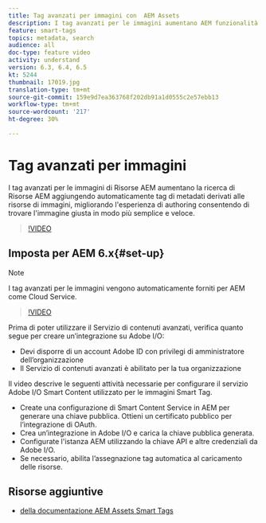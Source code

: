 ```yaml
---
title: Tag avanzati per immagini con  AEM Assets
description: I tag avanzati per le immagini aumentano AEM funzionalità di ricerca aggiungendo automaticamente e in modo intelligente tag di metadati alle risorse di immagini in base al contenuto dell'immagine.
feature: smart-tags
topics: metadata, search
audience: all
doc-type: feature video
activity: understand
version: 6.3, 6.4, 6.5
kt: 5244
thumbnail: 17019.jpg
translation-type: tm+mt
source-git-commit: 159e9d7ea363768f202db91a1d0555c2e57ebb13
workflow-type: tm+mt
source-wordcount: '217'
ht-degree: 30%

---
```



# Tag avanzati per immagini

I tag avanzati per le immagini di Risorse AEM aumentano la ricerca di Risorse AEM aggiungendo automaticamente tag di metadati derivati alle risorse di immagini, migliorando l&#39;esperienza di authoring consentendo di trovare l&#39;immagine giusta in modo più semplice e veloce.

>[!VIDEO](https://video.tv.adobe.com/v/17019/?quality=12&learn=on)

## Imposta per AEM 6.x{#set-up}

>[!NOTE]
> I tag avanzati per le immagini vengono automaticamente forniti per AEM come Cloud Service.

>[!VIDEO](https://video.tv.adobe.com/v/17023/?quality=12&learn=on)

Prima di poter utilizzare il Servizio di contenuti avanzati, verifica quanto segue per creare un’integrazione su Adobe I/O:

* Devi disporre di un account Adobe ID con privilegi di amministratore dell’organizzazione
* Il Servizio di contenuti avanzati è abilitato per la tua organizzazione

Il video descrive le seguenti attività necessarie per configurare il servizio Adobe I/O Smart Content  utilizzato per le immagini Smart Tag.

* Create una configurazione di Smart Content Service in AEM per generare una chiave pubblica. Ottieni un certificato pubblico per l’integrazione di OAuth.
* Crea un’integrazione in Adobe I/O e carica la chiave pubblica generata.
* Configurate l&#39;istanza AEM utilizzando la chiave API e altre credenziali da  Adobe I/O.
* Se necessario, abilita l’assegnazione tag automatica al caricamento delle risorse.

## Risorse aggiuntive

* [ della documentazione AEM Assets Smart Tags](https://helpx.adobe.com/experience-manager/6-3/assets/using/touch-ui-smart-tags.html)
